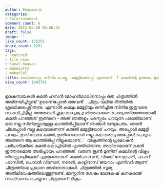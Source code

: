 ```yaml
---
author: Beaumaris
categories:
- Entertainment
comment_count: 0
date: 2022-05-28 09:00:35
draft: false
image: ''
like_count: 125255
share_count: 9291
tags:
- Featured
- film news
- Kamal Haasan
- mammootty
- mohanlal
title: ലാലിനൊപ്പം സിനിമ ചെയ്തു, മമ്മൂട്ടിക്കൊപ്പം എന്നാണ്  ? കമലിന്റെ ഉത്തരം ഇങ്ങനെ
view_count: 1845791
---
```


ഉലകനായകൻ കമൽ ഹസൻ മോഹൻലാലിനൊപ്പം ഒരു ചിത്രത്തിൽ അഭിനയിച്ചിട്ടുണ്ട് 'ഉന്നൈപ്പോൽ ഒരുവൻ' . ചിത്രം വലിയ രീതിയിൽ ശ്രദ്ധിക്കപ്പെട്ടിരുന്നു. എന്നാൽ കമലും മമ്മൂട്ടിയും ഒന്നിച്ചിരു സിനിമ ഇതുവരെ സംഭവിച്ചിട്ടില്ല. അതേക്കുറിച്ചുള്ള മാധ്യമപ്രവർത്തകരുടെ ചോദ്യത്തിനുത്തരമായി കമൽ പറഞ്ഞത് ഇങ്ങനെ - അത് ഞങ്ങളും പരസ്പരം പറയുന്ന പരാതിയാണ്. ഒരു നല്ല സിനിമയ്ക്കായുള്ള കാത്തിരിപ്പിലാണ് ഞങ്ങൾ രണ്ടുപേരും. ഞാൻ ചിലപ്പോൾ നല്ല കഥയാണെന്ന് കരുതി മമ്മൂട്ടിയോട് പറയും. അപ്പോൾ മമ്മൂട്ടി പറയും. ഇത് വേണ്ട കമൽ, ഇതിനെക്കാൾ നല്ല കഥ വരട്ടെ അപ്പോൾ ചെയ്യാം. അങ്ങനെ ആ കാത്തിരിപ്പ് നീളുകയാണ്..’ &nbsp; വിക്രത്തിന്റെ പ്രമോഷൻ പരിപാടിക്കിടെ കമൽ കൊച്ചിയിൽ എത്തിയിരുന്നു. അവിടെയാണ് കമൽ ഇത്തരമൊരു അഭിപ്രായം പറഞ്ഞത്. വരുന്ന ജൂണ്‍ മൂന്നിന് കമലിന്റെ വിക്രം തിയറ്റുകളിലേക്ക് എത്തുകയാണ്. കമൽഹാസൻ, വിജയ് സേതുപതി, ഫഹദ് ഫാസിൽ, ചെമ്പൻ വിനോദ്, നരേന്‍, കാളിദാസ് ജയറാം എന്നിവർ ആണ് ചിത്രത്തിലെ പ്രധാന അഭിനേതാക്കൾ. ചിത്രത്തില്‍ സൂര്യ അതിഥിവേഷത്തിലെത്തുന്നുണ്ട്. മാസ്റ്ററിനു ശേഷം ലോകേഷ് കനകരാജ് സംവിധാനം ചെയ്യുന്ന ചിത്രമാണ് വിക്രം.